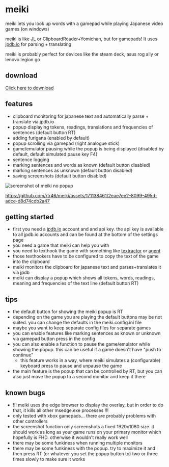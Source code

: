 # meiki
meiki lets you look up words with a gamepad while playing Japanese video games (on windows)

meiki is like [JL](https://github.com/rampaa/JL) or ClipboardReader+Yomichan, but for gamepads! It uses [jpdb.io](jpdb.io) for parsing + translating

meiki is probably perfect for devices like the steam deck, asus rog ally or lenovo legion go

## download
[Click here to download](https://github.com/rtr46/meiki/releases)

## features
- clipboard monitoring for japanese text and automatically parse + translate via jpdb.io
- popup displaying tokens, readings, translations and frequencies of sentences (default button RT)
- adding furigana (enabled by default)
- popup scrolling via gamepad (right analogue stick)
- game/emulator pausing while the popup is being displayed (disabled by default, default simulated pause key F4)
- sentence logging
- marking sentences and words as known (default button disabled)
- marking sentences as unknown (default button disabled)
- saving screenshots (default button disabled)

![screenshot of meiki no popup](https://github.com/rtr46/meiki/assets/171138461/f5eace9d-262a-41ce-ba79-90cfdaed3a4e)

https://github.com/rtr46/meiki/assets/171138461/2eae7ee2-8099-495d-adce-d8d74cdb2a47

## getting started
- first you need a [jpdb.io](https://www.jpdb.io) account and and api key. the api key is available to all jpdb.io accounts and can be found at the bottom of the settings page
- you need a game that meiki can help you with
- you need to texthook the game with something like [textractor](https://github.com/Artikash/Textractor) or [agent](https://github.com/0xDC00/agent/releases)
- those texthookers have to be configured to copy the text of the game into the clipboard
- meiki monitors the clipboard for japanese text and parses+translates it via jpdb
- meiki can display a popup which shows all tokens, words, readings, meaning and frequencies of the text line (default button RT)

## tips
- the default button for showing the meiki popup is RT
- depending on the game you are playing the default buttons may be not suited. you can change the defaults in the meiki.config.ini file
- maybe you want to keep separate config files for separate games
- you can enable features like marking sentences as known or unknown via gamepad button press in the config
- you can also enable a function to pause the game/emulator while showing the popup. this can be useful if a game doesn't have "push to continue"
  - this feature works in a way, where meiki simulates a (configurable) keyboard press to pause and unpause the game
- the main feature is the popup that can be controlled by RT, but you can also just move the popup to a second monitor and keep it there

## known bugs
- !!! meiki uses the edge browser to display the overlay, but in order to do that, it kills all other msedge.exe processes !!!
- only tested with xbox gamepads... there are probably problems with other controllers
- the screenshot function only screenshots a fixed 1920x1080 size. it should work as long as your game runs on your primary monitor which hopefully is FHD. otherwise it wouldn't really work well
- there may be some funkiness when running multiple monitors
- there may be some funkiness with the popup. try to maximize it and then press RT (or whatever you set the popup button to) two or three times slowly to make sure it works
